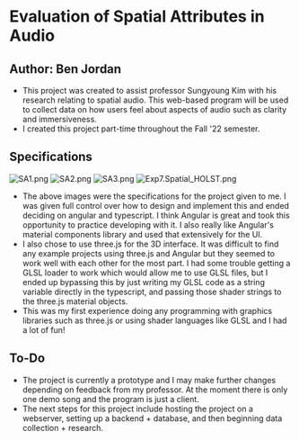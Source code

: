 # Evaluation of Spatial Attributes in Audio 
## Author: Ben Jordan

- This project was created to assist professor Sungyoung Kim with his research relating to spatial audio. 
This web-based program will be used to collect data on how users feel about aspects of audio such as clarity and 
immersiveness.
- I created this project part-time throughout the Fall '22 semester.

## Specifications
![SA1.png](..%2FSA1.png)
![SA2.png](..%2FSA2.png)
![SA3.png](..%2FSA3.png)
![Exp7.Spatial_HOLST.png](..%2FExp7.Spatial_HOLST.png)
- The above images were the specifications for the project given to me. I was given full control over how to 
design and implement this and ended deciding on angular and typescript. I think
Angular is great and took this opportunity to practice developing with it. I also really like Angular's material components
library and used that extensively for the UI.
- I also chose to use three.js for the 3D interface. It was difficult to find any example projects using three.js and 
Angular but they seemed to work well with each other for the most part. I had some trouble getting a GLSL loader to work
which would allow me to use GLSL files, but I ended up bypassing this by just writing my GLSL code as a string variable directly 
in the typescript, and passing those shader strings to the three.js material objects.
- This was my first experience doing any programming with graphics libraries
such as three.js or using shader languages like GLSL and I had a lot of fun!


## To-Do
- The project is currently a prototype and I may make further changes depending on feedback from my professor. At the 
moment there is only one demo song and the program is just a client.
- The next steps for this project include hosting the project on a webserver, setting up a backend + database, and then
beginning data collection + research.
